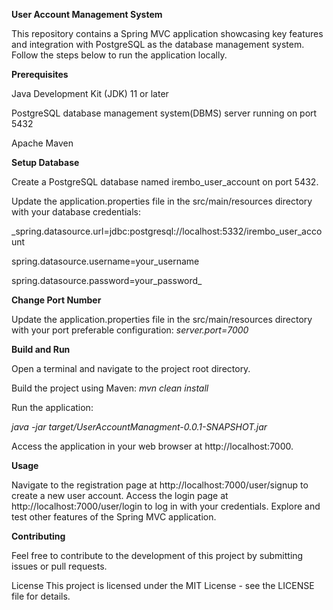 **User Account Management System**

This repository contains a Spring MVC application showcasing key features and integration with PostgreSQL as the database management system. Follow the steps below to run the application locally.

**Prerequisites**

Java Development Kit (JDK) 11 or later

PostgreSQL database management system(DBMS) server running on port 5432

Apache Maven

**Setup Database**

Create a PostgreSQL database named irembo_user_account on port 5432.

Update the application.properties file in the src/main/resources directory with your database credentials:

  _spring.datasource.url=jdbc:postgresql://localhost:5332/irembo_user_account
  
  spring.datasource.username=your_username
  
  spring.datasource.password=your_password_
  

**Change Port Number**

Update the application.properties file in the src/main/resources directory with your port preferable configuration:
  _server.port=7000_

**Build and Run**

Open a terminal and navigate to the project root directory.

Build the project using Maven:
  _mvn clean install_
  
Run the application:

  _java -jar target/UserAccountManagment-0.0.1-SNAPSHOT.jar_
  
Access the application in your web browser at http://localhost:7000.

**Usage**

Navigate to the registration page at http://localhost:7000/user/signup to create a new user account.
Access the login page at http://localhost:7000/user/login to log in with your credentials.
Explore and test other features of the Spring MVC application.

**Contributing**

Feel free to contribute to the development of this project by submitting issues or pull requests.

License
This project is licensed under the MIT License - see the LICENSE file for details.
